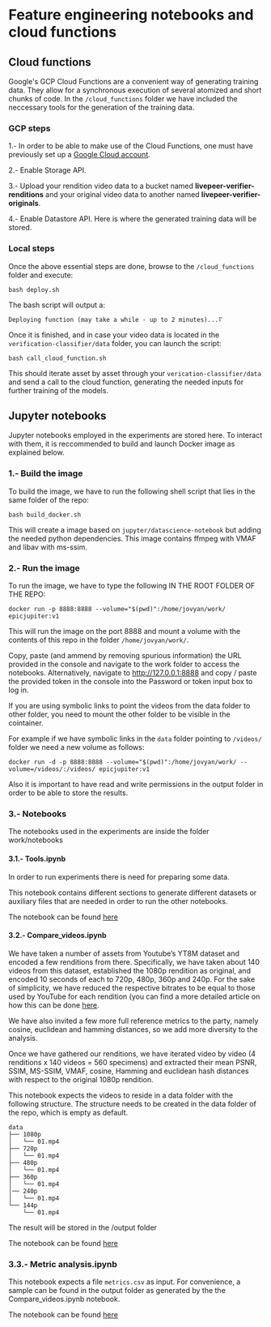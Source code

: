 # Feature engineering notebooks and cloud functions

## Cloud functions

Google's GCP Cloud Functions are a convenient way of generating training data. They allow for a synchronous execution of several atomized and short chunks of code.
In the `/cloud_functions` folder we have included the neccessary tools for the generation of the training data.

### GCP steps

1.- In order to be able to make use of the Cloud Functions, one must have previously set up a [Google Cloud account](https://cloud.google.com/).

2.- Enable Storage API.

3.- Upload your rendition video data to a bucket named **livepeer-verifier-renditions** and your original video data to another named **livepeer-verifier-originals**.

4.- Enable Datastore API. Here is where the generated training data will be stored.

### Local steps

Once the above essential steps are done, browse to the `/cloud_functions` folder and execute:

```
bash deploy.sh
```
The bash script will output a:

```
Deploying function (may take a while - up to 2 minutes)...⠏
```
Once it is finished, and in case your video data is located in the `verification-classifier/data` folder, you can launch the script:
```
bash call_cloud_function.sh
```
This should iterate asset by asset through your `verication-classifier/data` and send a call to the cloud function, generating the needed inputs for further training of the models.

## Jupyter notebooks

Jupyter notebooks employed in the experiments are stored here. To interact with them, it is reccommended to build and launch
Docker image as explained below.

### 1.- Build the image

To build the image, we have to run the following shell script that lies in the same folder of the repo:
```
bash build_docker.sh
```

This will create a image based on `jupyter/datascience-notebook` but adding the needed python dependencies. This image 
contains ffmpeg with VMAF and libav with ms-ssim.

### 2.- Run the image

To run the image, we have to type the following IN THE ROOT FOLDER OF THE REPO:
```
docker run -p 8888:8888 --volume="$(pwd)":/home/jovyan/work/ epicjupiter:v1
```

This will run the image on the port 8888 and mount a volume with the contents of this repo in the folder 
`/home/jovyan/work/`.

Copy, paste (and ammend by removing spurious information) the URL provided in the console and navigate to the work folder to access the notebooks.
Alternatively, navigate to http://127.0.0.1:8888 and copy / paste the provided token in the console into the Password or token input box to log in.

If you are using symbolic links to point the videos from the data folder to other folder, you need to mount the other folder to be visible in the cointainer.

For example if we have symbolic links in the `data` folder pointing to `/videos/` folder we need a new volume as follows:

```
docker run -d -p 8888:8888 --volume="$(pwd)":/home/jovyan/work/ --volume=/videos/:/videos/ epicjupiter:v1
```

Also it is important to have read and write permissions in the output folder in order to be able to store the results.

### 3.- Notebooks

The notebooks used in the experiments are inside the folder work/notebooks

#### 3.1.- Tools.ipynb

In order to run experiments there is need for preparing some data.

This notebook contains different sections to generate different datasets or auxiliary files that are needed in order to run the other notebooks.

The notebook can be found [here](notebooks/Tools.ipynb)

#### 3.2.- Compare_videos.ipynb

We have taken a number of assets from Youtube’s YT8M dataset and encoded a few renditions from there. Specifically, we have taken about 140 videos from this dataset, established the 1080p rendition as original, and encoded 10 seconds of each to 720p, 480p, 360p and 240p. For the sake of simplicity, we have reduced the respective bitrates to be equal to those used by YouTube for each rendition (you can find a more detailed article on how this can be done [here](https://github.com/epiclabs-io/YT8M).

We have also invited a few more full reference metrics to the party, namely cosine, euclidean and hamming distances, so we add more diversity to the analysis.

Once we have gathered our renditions, we have iterated video by video (4 renditions x 140 videos = 560 specimens) and extracted their mean PSNR, SSIM, MS-SSIM, VMAF, cosine, Hamming and euclidean hash distances with respect to the original 1080p rendition.

This notebook expects the videos to reside in a data folder with the following structure. The structure needs to be created in the data folder of the repo, which is empty as default.

```
data
├── 1080p
│   └── 01.mp4
├── 720p
│   └── 01.mp4
├── 480p
│   └── 01.mp4
├── 360p
│   └── 01.mp4
│── 240p
│   └── 01.mp4
└── 144p
    └── 01.mp4    
```

The result will be stored in the /output folder

The notebook can be found [here](notebooks/Compare_videos.ipynb)

### 3.3.- Metric analysis.ipynb

This notebook expects a file `metrics.csv` as input. For convenience, a sample can be found in the output folder as generated by the the Compare_videos.ipynb notebook.

The notebook can be found [here](notebooks/Metric_analysis.ipynb)
